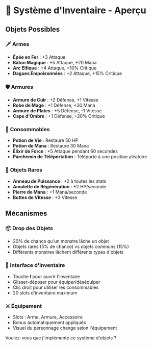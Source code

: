 # 🎒 Système d'Inventaire - Aperçu

## Objets Possibles

### 🗡️ **Armes**
- **Épée en Fer** : +3 Attaque
- **Bâton Magique** : +5 Attaque, +20 Mana
- **Arc Elfique** : +4 Attaque, +10% Critique
- **Dagues Empoisonnées** : +2 Attaque, +15% Critique

### 🛡️ **Armures**
- **Armure de Cuir** : +2 Défense, +1 Vitesse
- **Robe de Mage** : +1 Défense, +30 Mana
- **Armure de Plates** : +5 Défense, -1 Vitesse
- **Cape d'Ombre** : +1 Défense, +20% Critique

### 💊 **Consommables**
- **Potion de Vie** : Restaure 50 HP
- **Potion de Mana** : Restaure 30 Mana
- **Élixir de Force** : +5 Attaque pendant 60 secondes
- **Parchemin de Téléportation** : Téléporte à une position aléatoire

### 💎 **Objets Rares**
- **Anneau de Puissance** : +2 à toutes les stats
- **Amulette de Régénération** : +2 HP/seconde
- **Pierre de Mana** : +1 Mana/seconde
- **Bottes de Vitesse** : +3 Vitesse

## Mécanismes

### 📦 Drop des Objets
- 20% de chance qu'un monstre lâche un objet
- Objets rares (5% de chance) vs objets communs (15%)
- Différents monstres lâchent différents types d'objets

### 🎒 Interface d'Inventaire
- Touche **I** pour ouvrir l'inventaire
- Glisser-déposer pour équiper/déséquiper
- Clic droit pour utiliser les consommables
- 20 slots d'inventaire maximum

### ⚔️ Équipement
- Slots : Arme, Armure, Accessoire
- Bonus automatiquement appliqués
- Visuel du personnage change selon l'équipement

Voulez-vous que j'implémente ce système d'objets ?

